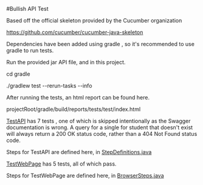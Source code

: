 #Bullish API Test 

Based off the official skeleton provided by the Cucumber organization 

https://github.com/cucumber/cucumber-java-skeleton

Dependencies have been added using gradle , so it's recommended to use gradle to run tests.

Run the provided jar API file, and in this project.


cd gradle

./gradlew test --rerun-tasks --info

After running the tests, an html report can be found here. 

projectRoot/gradle/build/reports/tests/test/index.html

[TestAPI](gradle/src/test/resources/io/cucumber/skeleton/TestAPI.feature) has 7 tests , one of which is skipped intentionally as the Swagger documentation is wrong. A query for a single for student that doesn't exist will always return a 200 OK status code, rather than a 404 Not Found status code.

Steps for TestAPI are defined here, in [StepDefinitions.java](gradle/src/test/java/io/cucumber/skeleton/StepDefinitions.java)


[TestWebPage](gradle/src/test/resources/io/cucumber/skeleton/TestWebPage.feature) has 5 tests, all of which pass. 

Steps for TestWebPage are defined here, in [BrowserSteps.java](gradle/src/test/java/io/cucumber/skeleton/BrowserSteps.java)
